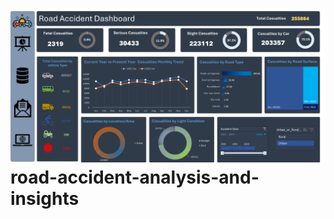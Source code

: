 # ![Logo](https://github.com/Speardrex/road-accident-analysis-and-insights/blob/main/road.png) road-accident-analysis-and-insights

